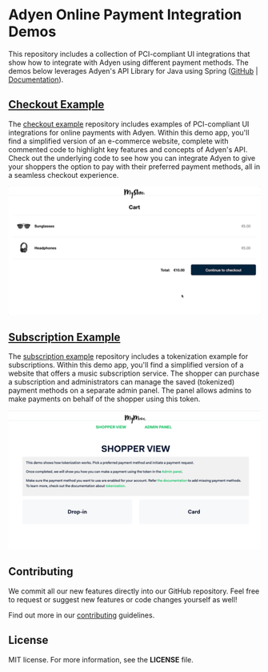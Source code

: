 # Adyen Online Payment Integration Demos

This repository includes a collection of PCI-compliant UI integrations that show how to integrate with Adyen using different payment methods. 
The demos below leverages Adyen's API Library for Java using Spring ([GitHub](https://github.com/Adyen/adyen-java-api-library) | [Documentation](https://docs.adyen.com/development-resources/libraries?tab=java_2)).


## [Checkout Example](checkout-example)
The [checkout example](checkout-example) repository includes examples of PCI-compliant UI integrations for online payments with Adyen.
Within this demo app, you'll find a simplified version of an e-commerce website, complete with commented code to highlight key features and concepts of Adyen's API.
Check out the underlying code to see how you can integrate Adyen to give your shoppers the option to pay with their preferred payment methods, all in a seamless checkout experience.

![Card Checkout Demo](checkout-example/src/main/resources/static/images/cardcheckout.gif)

## [Subscription Example](subscription-example)
The [subscription example](subscription-example) repository includes a tokenization example for subscriptions. Within this demo app, you'll find a simplified version of a website that offers a music subscription service.
The shopper can purchase a subscription and administrators can manage the saved (tokenized) payment methods on a separate admin panel.
The panel allows admins to make payments on behalf of the shopper using this token.

![Subscription Demo](subscription-example/src/main/resources/static/images/cardsubscription.gif)


## Contributing

We commit all our new features directly into our GitHub repository. Feel free to request or suggest new features or code changes yourself as well!

Find out more in our [contributing](https://github.com/adyen-examples/.github/blob/main/CONTRIBUTING.md) guidelines.


## License

MIT license. For more information, see the **LICENSE** file.